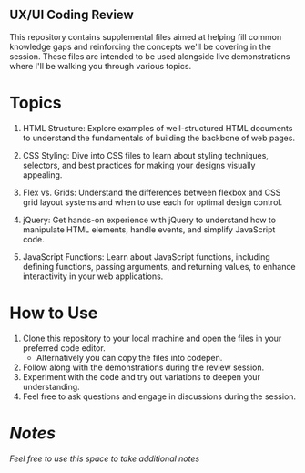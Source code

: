 ## UX/UI Coding Review

This repository contains supplemental files aimed at helping fill common knowledge gaps and reinforcing the concepts we'll be covering in the session. These files are intended to be used alongside live demonstrations where I'll be walking you through various topics.

# Topics

1. HTML Structure: Explore examples of well-structured HTML documents to understand the fundamentals of building the backbone of web pages.

2. CSS Styling: Dive into CSS files to learn about styling techniques, selectors, and best practices for making your designs visually appealing.

3. Flex vs. Grids: Understand the differences between flexbox and CSS grid layout systems and when to use each for optimal design control.

4. jQuery: Get hands-on experience with jQuery to understand how to manipulate HTML elements, handle events, and simplify JavaScript code.

5. JavaScript Functions: Learn about JavaScript functions, including defining functions, passing arguments, and returning values, to enhance interactivity in your web applications.

# How to Use

1. Clone this repository to your local machine and open the files in your preferred code editor.
   - Alternatively you can copy the files into codepen.
2. Follow along with the demonstrations during the review session.
3. Experiment with the code and try out variations to deepen your understanding.
4. Feel free to ask questions and engage in discussions during the session.

# _Notes_

_Feel free to use this space to take additional notes_
